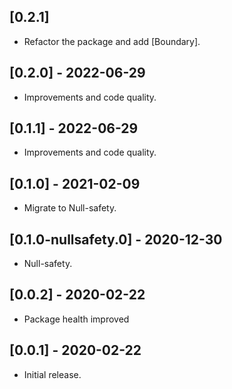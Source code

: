 ## [0.2.1]

* Refactor the package and add [Boundary].

## [0.2.0] - 2022-06-29

* Improvements and code quality.

## [0.1.1] - 2022-06-29

* Improvements and code quality.
  
## [0.1.0] - 2021-02-09

* Migrate to Null-safety.

## [0.1.0-nullsafety.0] - 2020-12-30

* Null-safety.

## [0.0.2] - 2020-02-22

* Package health improved

## [0.0.1] - 2020-02-22

* Initial release.

